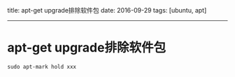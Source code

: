 title: apt-get upgrade排除软件包
date: 2016-09-29
tags: [ubuntu, apt]

---

apt-get upgrade排除软件包
===

```shell
sudo apt-mark hold xxx
```


